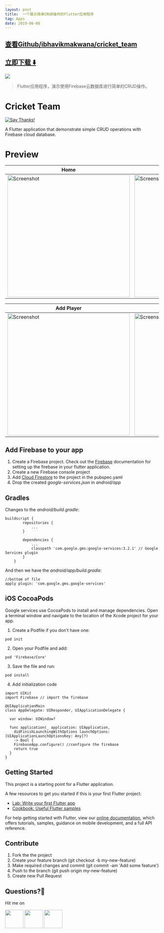 ```yaml
---
layout: post
title:  一个展示简单CRUD操作的Flutter应用程序
tag: Apps
date: 2019-06-08
---
```


 

## [查看Github/ibhavikmakwana/cricket_team](http://github.com/ibhavikmakwana/cricket_team)
## [立即下载 ️⬇️ ](https://codeload.github.com/ibhavikmakwana/cricket_team/zip/master) 


 
![](https://flutterawesome.com/content/images/2018/12/Cricket-Team.jpg)
 
>
> Flutter应用程序，演示使用Firebase云数据库进行简单的CRUD操作。
>

 
# Cricket Team
[![Say Thanks!](https://img.shields.io/badge/Say%20Thanks-!-1EAEDB.svg)](https://saythanks.io/to/ibhavikmakwana) 

A Flutter application that demonstrate simple CRUD operations with Firebase cloud database.

# Preview

| Home | Empty | Swipe |
| ------------------ | --------------------------- | ------------------ |
| <img src="https://raw.githubusercontent.com/ibhavikmakwana/cricket_team/master/preview/list.jpg" height="400" alt="Screenshot"/>  | <img src="./preview/empty.jpg" height="400" alt="Screenshot"/> | <img src="./preview/swipe.jpg" height="400" alt="Screenshot"/> |

| Add Player | Update Player |
| ------------------ | --------------------------- |
| <img src="https://raw.githubusercontent.com/ibhavikmakwana/cricket_team/master/preview/add.jpg" height="400" alt="Screenshot"/>  | <img src="./preview/update.jpg" height="400" alt="Screenshot"/> |


## Add Firebase to your app

1. Create a Firebase project. Check out the [Firebase](https://firebase.google.com/docs/flutter/setup) documentation for setting up the firebase in your flutter application.
2. Create a new Firebase console project
3. Add [Cloud Firestore](https://pub.dartlang.org/packages/cloud_firestore) to the project in the pubspec.yaml
4. Drop the created *google-services.json* in *android/app*

## Gradles

Changes to the *android/build.gradle*:

```
buildscript {
        repositories {
            ...
        }

        dependencies {
            ...
            classpath 'com.google.gms:google-services:3.2.1' // Google Services plugin
        }
    }
```

And then we have the *android/app/build.gradle*:

```
//bottom of file
apply plugin: 'com.google.gms.google-services'
```

## iOS CocoaPods

Google services use CocoaPods to install and manage dependencies. Open a terminal window and navigate to the location of the Xcode project for your app.

1. Create a Podfile if you don't have one:

```pod init```

2. Open your Podfile and add:

```pod 'Firebase/Core'```

3. Save the file and run:

```pod install```

4. Add initialization code

```
import UIKit
import Firebase // import the firebase

@UIApplicationMain
class AppDelegate: UIResponder, UIApplicationDelegate {

  var window: UIWindow?

  func application(_ application: UIApplication,
    didFinishLaunchingWithOptions launchOptions: [UIApplicationLaunchOptionsKey: Any]?)
    -> Bool {
    FirebaseApp.configure() //configure the firebase
    return true
  }
}
```


## Getting Started

This project is a starting point for a Flutter application.

A few resources to get you started if this is your first Flutter project:

- [Lab: Write your first Flutter app](https://flutter.io/docs/get-started/codelab)
- [Cookbook: Useful Flutter samples](https://flutter.io/docs/cookbook)

For help getting started with Flutter, view our 
[online documentation](https://flutter.io/docs), which offers tutorials, 
samples, guidance on mobile development, and a full API reference.

## Contribute
1. Fork the the project
2. Create your feature branch (git checkout -b my-new-feature)
3. Make required changes and commit (git commit -am 'Add some feature')
4. Push to the branch (git push origin my-new-feature)
5. Create new Pull Request

## Questions?🤔

Hit me on

<a href="https://twitter.com/ibhavikmakwana"><img src="./icons/twitter-icon.png?raw=true" width="60"/></a>
<a href="https://medium.com/@ibhavikmakwana"><img src="./icons/medium-icon.png?raw=true" width="60"/></a>
<a href="https://www.linkedin.com/in/ibhavikmakwana/"><img src="./icons/linkedin-icon.png?raw=true" width="60"/></a>


